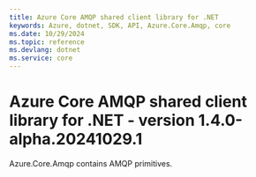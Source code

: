 ```yaml
---
title: Azure Core AMQP shared client library for .NET
keywords: Azure, dotnet, SDK, API, Azure.Core.Amqp, core
ms.date: 10/29/2024
ms.topic: reference
ms.devlang: dotnet
ms.service: core
---
```

# Azure Core AMQP shared client library for .NET - version 1.4.0-alpha.20241029.1 


Azure.Core.Amqp contains AMQP primitives. 

